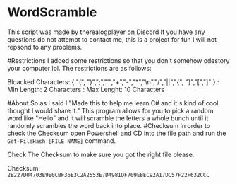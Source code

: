 # WordScramble
This script was made by therealogplayer on Discord
If you have any questions do not attempt to contact me, this is a project for fun I will not repsond to any problems. 

#Restrictions
I added some restrictions so that you don't somehow odestory your computer lol.
The restrictions are as follows:

Bloacked Characters: { "(", ")",";","'","+","-","*","\n","/","||","{", "}","[","]" } :
Min Length: 2 Characters :
Max Lenght: 10 Characters


#About
So as I said I "Made this to help me learn C# and it's kind of cool thought I would share it."
This program allows for you to pick a random word like "Hello" and it will scramble the letters a whole bunch until it randomly scrambles the word back into place.
#Checksum
In order to check the Checksum open Powershell and CD into the file path and run the `Get-FileHash [FILE NAME]` command.

Check The Checksum to make sure you got the right file please.

Checksum: `2B227D04703E9E0CBF36E3C2A2553E7D4981DF709EBEC92A17DC57F22F632CCC`
